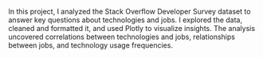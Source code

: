 In this project, I analyzed the Stack Overflow Developer Survey dataset to answer key questions about technologies and jobs. I explored the data, cleaned and formatted it, and used Plotly to visualize insights. The analysis uncovered correlations between technologies and jobs, relationships between jobs, and technology usage frequencies.
